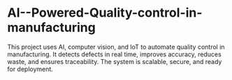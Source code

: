 # AI--Powered-Quality-control-in-manufacturing
This project uses AI, computer vision, and IoT to automate quality control in manufacturing. It detects defects in real time, improves accuracy, reduces waste, and ensures traceability. The system is scalable, secure, and ready for deployment.
